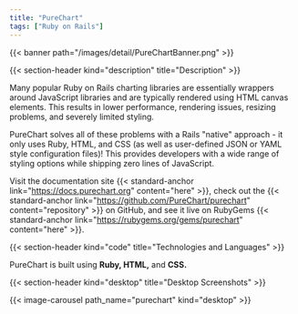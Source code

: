 ```yaml
---
title: "PureChart"
tags: ["Ruby on Rails"]
---
```


{{< banner path="/images/detail/PureChartBanner.png" >}}

{{< section-header kind="description" title="Description" >}}

Many popular Ruby on Rails charting libraries are essentially wrappers around JavaScript libraries and are typically rendered using HTML canvas elements. This results in lower performance, rendering issues, resizing problems, and severely limited styling.

PureChart solves all of these problems with a Rails "native" approach - it only uses Ruby, HTML, and CSS (as well as user-defined JSON or YAML style configuration files)! This provides developers with a wide range of styling options while shipping zero lines of JavaScript.

Visit the documentation site {{< standard-anchor link="https://docs.purechart.org" content="here" >}}, check out the {{< standard-anchor link="https://github.com/PureChart/purechart" content="repository" >}} on GitHub, and see it live on RubyGems {{< standard-anchor link="https://rubygems.org/gems/purechart" content="here" >}}.

{{< section-header kind="code" title="Technologies and Languages" >}}

PureChart is built using **Ruby, HTML,** and **CSS.**

{{< section-header kind="desktop" title="Desktop Screenshots" >}}

{{< image-carousel path_name="purechart" kind="desktop" >}}
